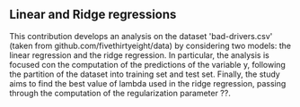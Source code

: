 ## Linear and Ridge regressions
This contribution develops an analysis on the dataset 'bad-drivers.csv' (taken from github.com/fivethirtyeight/data) by considering two models: the linear regression and the ridge regression. In particular, the analysis is focused con the computation of the predictions of the variable y, following the partition of the dataset into training set and test set. Finally, the study aims to find the best value of lambda used in the ridge regression, passing through the computation of the regularization parameter ??.
